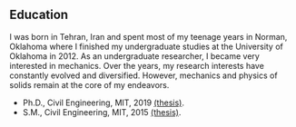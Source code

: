 ## Education
I was born in Tehran, Iran and spent most of my teenage years in Norman, Oklahoma where I finished my undergraduate studies at the University of Oklahoma in 2012. As an undergraduate researcher, I became very interested in mechanics. Over the years, my research interests have constantly evolved and diversified. However, mechanics and physics of solids remain at the core of my endeavors.

- Ph.D., Civil Engineering, MIT, 2019 [(thesis)](https://dspace.mit.edu/handle/1721.1/123185).
- S.M., Civil Engineering, MIT, 2015 [(thesis)](https://dspace.mit.edu/handle/1721.1/97797).


